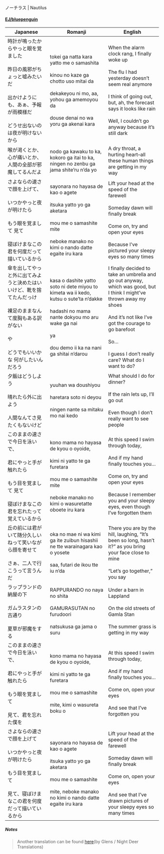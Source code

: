 ノーチラス | Nautilus
#### [EJ/bluepenguin](https://ejtranslations.wordpress.com/2019/12/12/yorushika-nautilus/)

| Japanese                                                                                       | Romanji                                                                                                                                                                                                | English                                                                                                                                                                                                                                                |
| ---------------------------------------------------------------------------------------------- | ------------------------------------------------------------------------------------------------------------------------------------------------------------------------------------------------------ | ------------------------------------------------------------------------------------------------------------------------------------------------------------------------------------------------------------------------------------------------------ |
| 時計が鳴ったからやっと眼を覚ました<br><br>昨日の風邪がちょっと嘘みたいだ<br><br>出かけようにも、あぁ、予報が雨模様だ<br><br>どうせ出ないのは夜が明けないから     | tokei ga natta kara yatto me o samashita<br><br>kinou no kaze ga chotto uso mitai da<br><br>dekakeyou ni mo, aa, yohou ga amemoyou da<br><br>douse denai no wa yoru ga akenai kara                     | When the alarm clock rang, I finally woke up<br><br>The flu I had yesterday doesn’t seem real anymore<br><br>I think of going out, but, ah, the forecast says it looks like rain<br><br>Well, I couldn’t go anyway because it’s still dark             |
| 喉が渇くとか、心が痛いとか、人間の全部が邪魔してるんだよ                                                                   | nodo ga kawaku to ka, kokoro ga itai to ka, ningen no zenbu ga jama shite’ru n’da yo                                                                                                                   | A dry throat, a hurting heart–all these human things are getting in my way                                                                                                                                                                             |
| さよならの速さで顔を上げて、<br><br>いつかやっと夜が明けたら<br><br>もう眼を覚まして 見て<br><br>寝ぼけまなこの君を何度だって描いているから             | sayonara no hayasa de kao o agete<br><br>itsuka yatto yo ga aketara<br><br>mou me o samashite mite<br><br>neboke manako no kimi o nando datte egaite iru kara                                          | Lift your head at the speed of the farewell<br><br>Someday dawn will finally break<br><br>Come on, try and open your eyes<br><br>Because I’ve pictured your sleepy eyes so many times                                                                  |
| 傘を出してやっと外に出てみようと決めたはいいけど、靴を捨てたんだっけ<br><br>裸足のままなんて度胸もある訳がない<br><br>や<br><br>どうでもいいかな 何がしたいんだろう | kasa o dashite yatto soto ni dete miyou to kimeta wa ii kedo, kutsu o sute’ta n’dakke<br><br>hadashi no mama nante dokyou mo aru wake ga nai<br><br>ya<br><br>dou demo ii ka na nani ga shitai n’darou | I finally decided to take an umbrella and go out anyway, which was good, but I think I might’ve thrown away my shoes<br><br>And it’s not like I’ve got the courage to go barefoot<br><br>So…<br><br>I guess I don’t really care? What do I want to do? |
| 夕飯はどうしよう<br><br>晴れたら外に出よう<br><br>人間なんてさ見たくもないけど                                                | yuuhan wa doushiyou<br><br>haretara soto ni deyou<br><br>ningen nante sa mitaku mo nai kedo                                                                                                            | What should I do for dinner?<br><br>If the rain lets up, I’ll go out<br><br>Even though I don’t really want to see people                                                                                                                              |
| このままの速さで今日を泳いで、<br><br>君にやっと手が触れたら<br><br>もう目を覚まして 見て<br><br>寝ぼけまなこの君を忘れたって覚えているから             | kono mama no hayasa de kyou o oyoide,<br><br>kimi ni yatto te ga furetara<br><br>mou me o samashite mite<br><br>neboke manako no kimi o wasuretatte oboete iru kara                                    | At this speed I swim through today,<br><br>And if my hand finally touches you…<br><br>Come on, try and open your eyes<br><br>Because I remember you and your sleepy eyes, even though I’ve forgotten them                                              |
| 丘の前には君がいて随分久しいねって笑いながら顔を寄せて<br><br>さぁ、二人で行こうって言うんだ                                             | oka no mae ni wa kimi ga ite zuibun hisashii ne tte warainagara kao o yosete<br><br>saa, futari de ikou tte iu n’da                                                                                    | There you are by the hill, laughing, “It’s been so long, hasn’t it?” as you bring your face close to mine<br><br>“Let’s go together,” you say                                                                                                          |
| ラップランドの納屋の下<br><br>ガムラスタンの古通り<br><br>夏草が邪魔をする                                                  | RAPPURANDO no naya no shita<br><br>GAMURASUTAN no furudoori<br><br>natsukusa ga jama o suru                                                                                                            | Under a barn in Lappland<br><br>On the old streets of Gamla Stan<br><br>The summer grass is getting in my way                                                                                                                                          |
| このままの速さで今日を泳いで、<br><br>君にやっと手が触れたら<br><br>もう眼を覚まして<br><br>見て、君を忘れた僕を                           | kono mama no hayasa de kyou o oyoide,<br><br>kimi ni yatto te ga furetara<br><br>mou me o samashite<br><br>mite, kimi o wasureta boku o                                                                | At this speed I swim through today,<br><br>And if my hand finally touches you…<br><br>Come on, open your eyes<br><br>And see that I’ve forgotten you                                                                                                   |
| さよならの速さで顔を上げて<br><br>いつかやっと夜が明けたら<br><br>もう目を覚まして<br><br>見て、寝ぼけまなこの君を何度だって描いているから              | sayonara no hayasa de kao o agete<br><br>itsuka yatto yo ga aketara<br><br>mou me o samashite<br><br>mite, neboke manako no kimi o nando datte egaite iru kara                                         | Lift your head at the speed of the farewell<br><br>Someday dawn will finally break<br><br>Come on, open your eyes<br><br>And see that I’ve drawn pictures of your sleepy eyes so many times                                                            |
##### Notes
>Another translation can be found [here](https://docs.google.com/document/d/1oTZmQU1CqN5M5_JJMv46J7dZn8qqS7xdGz-jADwnApI/)(by Glens / Night Deer Translations)
